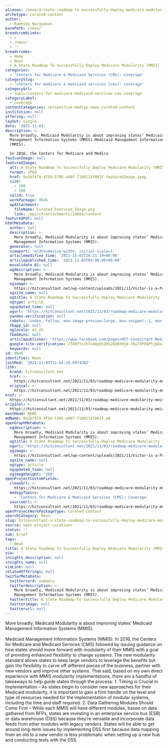 ```yaml
---
aliases: /news/a-state-roadmap-to-successfully-deploy-medicare-modularity-mmis
archetype: curated-content
author:
  - Radhika Narayanan
basePath: /news/
breadcrumbLinks:
  - /
  - /news/
  - ''
breadcrumbs:
  - Home
  - News
  - A State Roadmap To Successfully Deploy Medicare Modularity (MMIS)
categories:
  - 'Centers for Medicare & Medicaid Services (CMS): Coverage'
categorySlug:
  - 'centers for medicare & medicaid services (cms): coverage'
categoryUrl:
  - topic/centers-for-medicare-medicaid-services-cms-coverage
categoryLabel:
  - Coverage
contentCategories: netspective-medigy-news-curated-content
institution: null
offering: null
layOut: single
date: '2021-11-03'
description: >-
  More broadly, Medicaid Modularity is about improving states’ Medicaid
  Management Information Systems (MMIS).Medicaid Management Information Systems
  (MMIS).

  In 2016, the Centers for Medicare and Medica
favIconImage: null
featuredImage:
  alt: A State Roadmap To Successfully Deploy Medicare Modularity (MMIS)
  format: JPEG
  href: 9a3bf479-4f50-5705-a96f-7109215f862f-featuredImage.jpeg
  size:
    - 200
    - 200
  valid: true
  workPackage: 9646
  wpAttachment:
    fileName: Curated_Featured_Image.png
    link: /api/v3/attachments/18684/content
featuredPdf: null
htmlMetaData:
  author: null
  description: >-
    More broadly, Medicaid Modularity is about improving states’ Medicaid
    Management Information Systems (MMIS).
  generator: null
  viewport: 'width=device-width, initial-scale=1'
  articlemodified_time: '2021-11-02T18:21:19+00:00'
  articlepublished_time: '2021-11-03T04:00:00+00:00'
  msvalidate.01: null
  ogdescription: >-
    More broadly, Medicaid Modularity is about improving states’ Medicaid
    Management Information Systems (MMIS).
  ogimage: >-
    https://hitconsultant.net/wp-content/uploads/2021/11/Victor-is-a-Principal-Industry-Consultant-at-SAS.png
  ogsite_name: null
  ogtitle: A State Roadmap To Successfully Deploy Medicare Modularity (MMIS)
  ogtype: article
  ogupdated_time: null
  ogurl: 'https://hitconsultant.net/2021/11/03/roadmap-medicare-modularity-mmis/'
  yandex-verification: null
  robots: 'index, follow, max-image-preview:large, max-snippet:-1, max-video-preview:-1'
  fbapp_id: null
  oglocale: en_US
  fbadmins: null
  articlepublisher: 'https://www.facebook.com/pages/HIT-Consultant-Media/302199219847409'
  google-site-verification: ZfA9TYzJhTo4Qq5hZKk2GVBYHj0-7Bu73PO0P5jbDaI
  keywords: null
id: 9646
identifier: News
lastMod: '2021-11-03T11:54:10.897430Z'
link:
  brand: hitconsultant.net
  href: >-
    https://hitconsultant.net/2021/11/03/roadmap-medicare-modularity-mmis/#.YYJ082DP1PY
  original: >-
    https://hitconsultant.net/2021/11/03/roadmap-medicare-modularity-mmis/#.YYJ082DP1PY
href: >-
  https://hitconsultant.net/2021/11/03/roadmap-medicare-modularity-mmis/#.YYJ082DP1PY
original: >-
  https://hitconsultant.net/2021/11/03/roadmap-medicare-modularity-mmis/#.YYJ082DP1PY
mastHead: NEWS
mdName: 9a3bf479-4f50-5705-a96f-7109215f862f.md
openGraphMetaData:
  ogdescription: >-
    More broadly, Medicaid Modularity is about improving states’ Medicaid
    Management Information Systems (MMIS).
  ogtitle: A State Roadmap To Successfully Deploy Medicare Modularity (MMIS)
  ogurl: 'https://hitconsultant.net/2021/11/03/roadmap-medicare-modularity-mmis/'
  ogimage: >-
    https://hitconsultant.net/wp-content/uploads/2021/11/Victor-is-a-Principal-Industry-Consultant-at-SAS.png
  ogsite_name: null
  ogtype: article
  ogupdated_time: null
  ogimageheight: '200'
openProjectCustomFields:
  cleanUrl: >-
    https://hitconsultant.net/2021/11/03/roadmap-medicare-modularity-mmis/#.YYJ082DP1PY
  medigyTopics:
    - 'Centers for Medicare & Medicaid Services (CMS): Coverage'
  sourceUrl: >-
    https://hitconsultant.net/2021/11/03/roadmap-medicare-modularity-mmis/#.YYJ082DP1PY
openProjectWorkPackageType: Curated Content
searchCategory: News
slug: hitconsultant-a-state-roadmap-to-successfully-deploy-medicare-modularity-mmis
source: open-project-curations
status: ''
sub: brief
tags:
  - News
title: A State Roadmap To Successfully Deploy Medicare Modularity (MMIS)
via: ' '
insights_description: null
insights_name: null
viaLink: null
relatedOfferings: null
twitterMetaData:
  twittercard: summary
  twitterdescription: >-
    More broadly, Medicaid Modularity is about improving states’ Medicaid
    Management Information Systems (MMIS).
  twittertitle: A State Roadmap To Successfully Deploy Medicare Modularity (MMIS)
  twitterimage: null
  twitterurl: null
---
```

<p>More broadly, Medicaid Modularity is about improving states’ Medicaid Management Information Systems (MMIS).<br><br>Medicaid Management Information Systems (MMIS).
In 2016, the Centers for Medicare and Medicaid Services (CMS) followed by issuing guidance on how states should move forward with modularity of their MMIS with a goal of providing enhanced flexibility to change systems.
The new modularity standard allows states to keep large vendors to leverage the benefits but gain the flexibility to carve off different pieces of the business, partner with new vendors and improve other systems.
That said, based on my own direct experience with MMIS modularity implementations, there are a handful of takeaways to help guide states through the process: 
1. Timing is Crucial in Implementation – As states begin to consider new approaches for their Medicaid modularity, it is important to gain a firm handle on the level and type of resources needed for the implementation of modular systems, including the time and staff required.
2. Data Gathering Modules Should Come First – While each MMIS will have different modules, based on data gathered from RFPs, states are investing in an enterprise service bus (ESB) or data warehouse (DSS) because they’re versatile and incorporate data feeds from other modules with legacy vendors.
States will be able to get around long-term issues by implementing DSS first because data mapping from an old to a new vendor is less problematic when setting up a new hub and conducting tests with the DSS.</p>